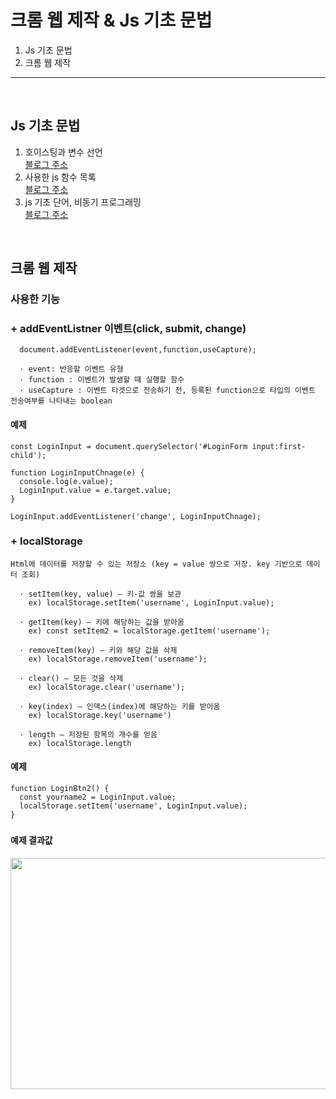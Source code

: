 # 크롬 웹 제작 & Js 기초 문법
1. Js 기초 문법
2. 크롬 웹 제작

---

<br>

## Js 기초 문법

1) 호이스팅과 변수 선언<br>
  [블로그 주소](https://velog.io/@wonssun/TDZ%EC%99%80-%EB%B3%80%EC%88%98%EB%93%A4)
2) 사용한 js 함수 목록<br>
  [블로그 주소](https://velog.io/@wonssun/js-%EA%B8%B0%EB%B3%B8-%ED%95%A8%EC%88%98%EB%93%A4)
3) js 기초 단어, 비동기 프로그래밍<br>
  [블로그 주소](https://velog.io/@wonssun/js-%EA%B8%B0%EC%B4%88-%EB%8B%A8%EC%96%B4-%EC%A0%95%EB%A6%AC)

<br>

## 크롬 웹 제작

### 사용한 기능

### + addEventListner 이벤트(click, submit, change)
```
  document.addEventListener(event,function,useCapture);
```
```
  · event: 반응할 이벤트 유형
  · function : 이벤트가 발생할 때 실행할 함수
  · useCapture : 이벤트 타겟으로 전송하기 전, 등록된 function으로 타입의 이벤트 전송여부를 나타내는 boolean
```
#### 예제
```
const LoginInput = document.querySelector('#LoginForm input:first-child');

function LoginInputChnage(e) {
  console.log(e.value);
  LoginInput.value = e.target.value;
}

LoginInput.addEventListener('change', LoginInputChnage);
```
### + localStorage
```
Html에 데이터를 저장할 수 있는 저장소 (key = value 쌍으로 저장. key 기반으로 데이터 조회)
```
```
  · setItem(key, value) – 키-값 쌍을 보관
    ex) localStorage.setItem('username', LoginInput.value);

  · getItem(key) – 키에 해당하는 값을 받아옴
    ex) const setItem2 = localStorage.getItem('username');

  · removeItem(key) – 키와 해당 값을 삭제
    ex) localStorage.removeItem('username');

  · clear() – 모든 것을 삭제
    ex) localStorage.clear('username');

  · key(index) – 인덱스(index)에 해당하는 키를 받아옴
    ex) localStorage.key('username')

  · length – 저장된 항목의 개수를 얻음
    ex) localStorage.length
  ```
#### 예제
```
function LoginBtn2() {
  const yourname2 = LoginInput.value;
  localStorage.setItem('username', LoginInput.value);
}
```
### 



#### 예제 결과값
<img src="https://github.com/zerossun/Logi_Study/assets/130970089/25b1ebb4-79c5-475e-b4db-9fc996e94569"  width="700" height="370">

